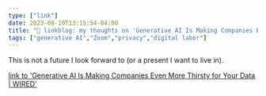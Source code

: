 ```yaml
---
type: ["link"]
date: 2023-08-10T13:15:54-04:00
title: "🔗 linkblog: my thoughts on 'Generative AI Is Making Companies Even More Thirsty for Your Data | WIRED'"
tags: ["generative AI","Zoom","privacy","digital labor"]
---
```

This is not a future I look forward to (or a present I want to live in).  
 

[link to 'Generative AI Is Making Companies Even More Thirsty for Your Data | WIRED'](https://www.wired.com/story/fast-forward-generative-ai-companies-thirsty-for-your-data/)
